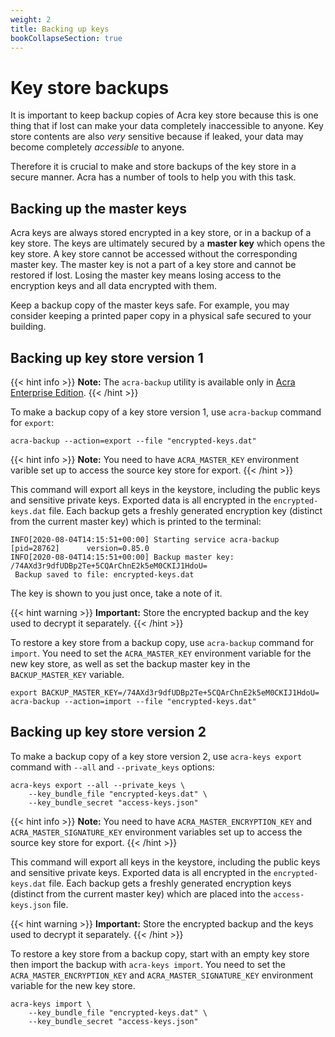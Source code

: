 ```yaml
---
weight: 2
title: Backing up keys
bookCollapseSection: true
---
```


# Key store backups

It is important to keep backup copies of Acra key store because
this is one thing that if lost can make your data completely inaccessible to anyone.
Key store contents are also *very* sensitive because if leaked,
your data may become completely *accessible* to anyone.

Therefore it is crucial to make and store backups of the key store in a secure manner.
Acra has a number of tools to help you with this task.

## Backing up the master keys

Acra keys are always stored encrypted in a key store, or in a backup of a key store.
The keys are ultimately secured by a **master key** which opens the key store.
A key store cannot be accessed without the corresponding master key.
The master key is not a part of a key store and cannot be restored if lost.
Losing the master key means losing access to the encryption keys and all data encrypted with them.

Keep a backup copy of the master keys safe.
For example, you may consider keeping a printed paper copy in a physical safe secured to your building.

## Backing up key store version 1

{{< hint info >}}
**Note:**
The `acra-backup` utility is available only in [Acra Enterprise Edition](https://www.cossacklabs.com/acra/#pricing).
{{< /hint >}}

To make a backup copy of a key store version 1,
use `acra-backup` command for `export`:

```shell
acra-backup --action=export --file "encrypted-keys.dat"
```

{{< hint info >}}
**Note:**
You need to have `ACRA_MASTER_KEY` environment varible set up
to access the source key store for export.
{{< /hint >}}

This command will export all keys in the keystore,
including the public keys and sensitive private keys.
Exported data is all encrypted in the `encrypted-keys.dat` file.
Each backup gets a freshly generated encryption key (distinct from the current master key)
which is printed to the terminal:

```
INFO[2020-08-04T14:15:51+00:00] Starting service acra-backup [pid=28762]      version=0.85.0
INFO[2020-08-04T14:15:51+00:00] Backup master key: /74AXd3r9dfUDBp2Te+5CQArChnE2k5eM0CKIJ1HdoU=
 Backup saved to file: encrypted-keys.dat
```

The key is shown to you just once, take a note of it.

{{< hint warning >}}
**Important:**
Store the encrypted backup and the key used to decrypt it separately.
{{< /hint >}}

To restore a key store from a backup copy,
use `acra-backup` command for `import`.
You need to set the `ACRA_MASTER_KEY` environment variable for the new key store,
as well as set the backup master key in the `BACKUP_MASTER_KEY` variable.

```shell
export BACKUP_MASTER_KEY=/74AXd3r9dfUDBp2Te+5CQArChnE2k5eM0CKIJ1HdoU=
acra-backup --action=import --file "encrypted-keys.dat"
```

## Backing up key store version 2

To make a backup copy of a key store version 2,
use `acra-keys export` command with `--all` and `--private_keys` options:

```shell
acra-keys export --all --private_keys \
    --key_bundle_file "encrypted-keys.dat" \
    --key_bundle_secret "access-keys.json"
```

{{< hint info >}}
**Note:**
You need to have `ACRA_MASTER_ENCRYPTION_KEY` and `ACRA_MASTER_SIGNATURE_KEY`
environment variables set up to access the source key store for export.
{{< /hint >}}

This command will export all keys in the keystore,
including the public keys and sensitive private keys.
Exported data is all encrypted in the `encrypted-keys.dat` file.
Each backup gets a freshly generated encryption keys (distinct from the current master key)
which are placed into the `access-keys.json` file.

{{< hint warning >}}
**Important:**
Store the encrypted backup and the keys used to decrypt it separately.
{{< /hint >}}

To restore a key store from a backup copy, start with an empty key store
then import the backup with `acra-keys import`.
You need to set the `ACRA_MASTER_ENCRYPTION_KEY` and `ACRA_MASTER_SIGNATURE_KEY`
environment variable for the new key store.

```shell
acra-keys import \
    --key_bundle_file "encrypted-keys.dat" \
    --key_bundle_secret "access-keys.json"
```

<!--
TODO: How do I make an empty key store?
It does not seem to be possible at the moment. Well, other than
    mkdir .acrakeys
    echo -n "Acra Key Store v2" > .acrakeys/version
If ".acrakeys" is missing, just doing "acra-keys import" fails.
-->
